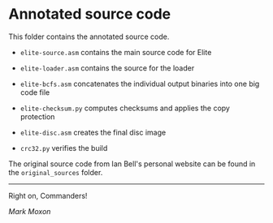 # Annotated source code

This folder contains the annotated source code.

* `elite-source.asm` contains the main source code for Elite

* `elite-loader.asm` contains the source for the loader

* `elite-bcfs.asm` concatenates the individual output binaries into one big code file

* `elite-checksum.py` computes checksums and applies the copy protection

* `elite-disc.asm` creates the final disc image

* `crc32.py` verifies the build

The original source code from Ian Bell's personal website can be found in the `original_sources` folder.

---

Right on, Commanders!

_Mark Moxon_